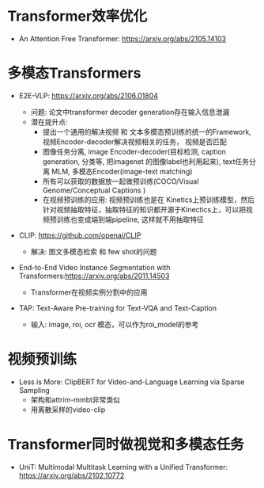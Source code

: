 # Transformer效率优化
- An Attention Free Transformer: https://arxiv.org/abs/2105.14103

# 多模态Transformers
- E2E-VLP: https://arxiv.org/abs/2106.01804 
  - 问题: 论文中transformer decoder generation存在输入信息泄漏
  - 潜在提升点: 
    - 提出一个通用的解决视频 和 文本多模态预训练的统一的Framework, 视频Encoder-decoder解决视频相关的任务， 视频是否匹配
    - 图像任务分离, image Encoder-decoder(目标检测, caption generation, 分类等, 把imagenet 的图像label也利用起来),  text任务分离 MLM,  多模态Encoder(image-text matching)
    - 所有可以获取的数据放一起做预训练(COCO/Visual Genome/Conceptual Captions ) 
    - 在视频预训练的应用: 视频预训练也是在 Kinetics上预训练模型，然后针对视频抽取特征，抽取特征的知识都开源于Kinectics上，可以把视频预训练也变成端到端pipeline, 这样就不用抽取特征
  
- CLIP: https://github.com/openai/CLIP
  - 解决: 图文多模态检索 和 few shot的问题

- End-to-End Video Instance Segmentation with Transformers:https://arxiv.org/abs/2011.14503
  - Transformer在视频实例分割中的应用 

- TAP: Text-Aware Pre-training for Text-VQA and Text-Caption
  - 输入: image, roi, ocr 模态，可以作为roi_model的参考

# 视频预训练
- Less is More: ClipBERT for Video-and-Language Learning via Sparse Sampling
  - 架构和attrim-mmbt非常类似
  - 用离散采样的video-clip 

# Transformer同时做视觉和多模态任务
- UniT: Multimodal Multitask Learning with a Unified Transformer: https://arxiv.org/abs/2102.10772



